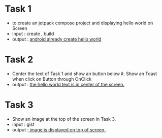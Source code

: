 




# Task 1
  - to create an jetpack compose project and displaying hello world on Screen
  - input  : create , build
  - output : <a href=https://gist.github.com/RudraOp9/950f33db498ae522a1873a23f5b9847e#file-hello_world-kt>android already create hello world</a>   

# Task 2 
  - Center the text of Task 1 and show an button below it. Show an Toast when click on Button through OnClick
  - output : <a href=https://gist.github.com/RudraOp9/950f33db498ae522a1873a23f5b9847e#file-task2-kt>the hello world text is in center of the screen.</a>

# Task 3

  - Show an image at the top of the screen in Task 3.
  - input : gist
  - output :<a href=https://gist.github.com/RudraOp9/950f33db498ae522a1873a23f5b9847e#file-addimage-kt> image is displayed on top of screen.</a>.

